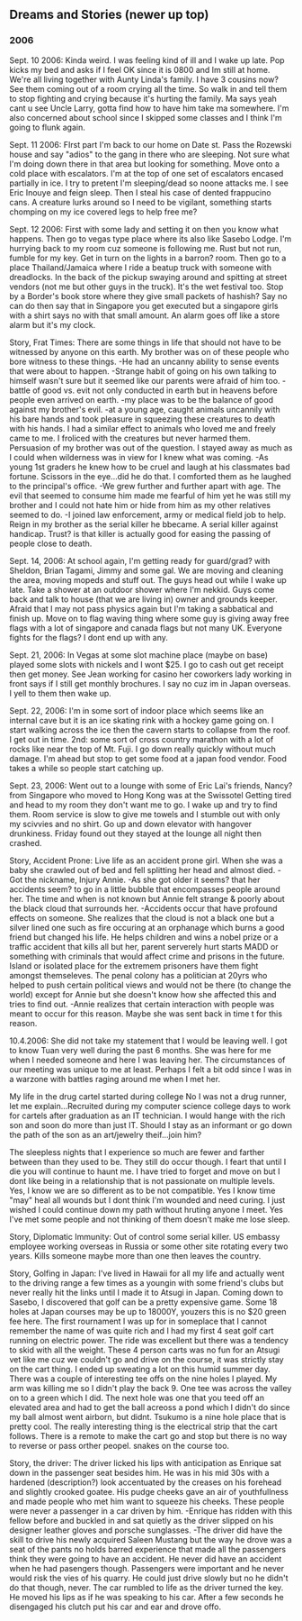 ## Dreams and Stories (newer up top)  

### 2006  
Sept. 10 2006: Kinda weird.  I was feeling kind of ill and I wake up late.  Pop kicks my bed and asks if I feel OK since it is 0800 and Im still at home.  We're all living together with Aunty Linda's family.  I have 3 cousins now?  See them coming out of a room crying all the time.  So walk in and tell them to stop fighting and crying because it's hurting the family.  Ma says yeah cant u see Uncle Larry, gotta find how to have him take ma somewhere.  I'm also concerned about school since I skipped some classes and I think I'm going to flunk again.  

Sept. 11 2006: FIrst part I'm back to our home on Date st.  Pass the Rozewski house and say "adios" to the gang in there who are sleeping.  Not sure what I'm doing down there in that area but looking for something.  Move onto a cold place with escalators.  I'm at the top of one set of escalators encased partially in ice.  I try to pretent I'm sleeping/dead so noone attacks me.  I see Eric Inouye and feign sleep.  Then I steal his case of dented frappucino cans.  A creature lurks around so I need to be vigilant, something starts chomping on my ice covered legs to help free me?  

Sept. 12 2006: First with some lady and setting it on then you know what happens.  Then go to vegas type place where its also like Sasebo Lodge.  I'm hurrying back to my room cuz someone is following me.  Rust but not run, fumble for my key.  Get in turn on the lights in a barron? room.  Then go to a place Thailand/Jamaica where I ride a beatup truck with someone with dreadlocks.  In the back of the pickup swaying around and spitting at street vendors (not me but other guys in the truck).  It's the wet festival too.  Stop by a Border's book store where they give small packets of hashish? Say no can do then say that in Singapore you get executed but a singapore girls with a shirt says no with that small amount.  An alarm goes off like a store alarm but it's my clock.  

Story, Frat Times: There are some things in life that should not have to be witnessed by anyone on this earth. My brother was on of these people who bore witness to these things. -He had an uncanny ability to sense events that were about to happen. -Strange habit of going on his own talking to himself wasn't sure but it seemed like our parents were afraid of him too. -battle of good vs. evit not only conducted in earth but in heavens before people even arrived on earth. -my place was to be the balance of good against my brother's evil. -at a young age, caught animals uncannily with his bare hands and took pleasure in squeezing these creatures to death with his hands. I had a similar effect to animals who loved me and freely came to me. I froliced with the creatures but never harmed them. Persuasion of my brother was out of the question. I stayed away as much as I could when wilderness was in view for I knew what was coming. -As young 1st graders he knew how to be cruel and laugh at his classmates bad fortune.  Scissors in the eye...did he do that.  I comforted them as he laughed to the principal's office. -We grew further and further apart with age.  The evil that seemed to consume him made me fearful of him yet he was still my brother and I could not hate him or hide from him as my other relatives seemed to do.  -I joined law enforcement, army or medical field job to help.  Reign in my brother as the serial killer he bbecame. A serial killer against handicap. Trust? is that killer is actually good for easing the passing of people close to death.  

Sept. 14, 2006: At school again, I'm getting ready for guard/grad? with Sheldon, Brian Tagami, Jimmy and some gal.  We are moving and cleaning the area, moving mopeds and stuff out.  The guys head out while I wake up late.  Take a shower at an outdoor shower where I'm nekkid.  Guys come back and talk to house (that we are living in) owner and grounds keeper.  Afraid that I may not pass physics again but I'm taking a sabbatical and finish up.  Move on to flag waving thing where some guy is giving away free flags with a lot of singapore and canada flags but not many UK.  Everyone fights for the flags?  I dont end up with any.  

Sept. 21, 2006: In Vegas at some slot machine place (maybe on base) played some slots with nickels and I wont $25.  I go to cash out get receipt then get money.  See Jean working for casino her coworkers lady working in front says if I still get monthly brochures.  I say no cuz im in Japan overseas.  I yell to them then wake up.  

Sept. 22, 2006: I'm in some sort of indoor place which seems like an internal cave but it is an ice skating rink with a hockey game going on.  I start walking across the ice then the cavern starts to collapse from the roof.  I get out in time.  2nd: some sort of cross country marathon with a lot of rocks like near the top of Mt. Fuji.  I go down really quickly without much damage.  I'm ahead but stop to get some food at a japan food vendor.  Food takes a while so people start catching up.  

Sept. 23, 2006: Went out to a lounge with some of Eric Lai's friends, Nancy? from Singapore who moved to Hong Kong was at the Swissotel  Getting tired and head to my room they don't want me to go.  I wake up and try to find them.  Room service is slow to give me towels and I stumble out with only my scivvies and no shirt.  Go up and down elevator with hangover drunkiness.  Friday found out they stayed at the lounge all night then crashed.  

Story, Accident Prone: Live life as an accident prone girl.  When she was a baby she crawled out of bed and fell splitting her head and almost died. -Got the nickname, Injury Annie. -As she got older it seems? that her accidents seem? to go in a little bubble that encompasses people around her.  The time and when is not known but Annie felt strange & poorly about the black cloud that surrounds her. -Accidents occur that have profound effects on someone. She realizes that the cloud is not a black one but a silver lined one such as fire occuring at an orphanage which burns a good friend but changed his life.  He helps children and wins a nobel prize or a traffic accident that kills all but her, parent serverely hurt starts MADD or something with criminals that would affect crime and prisons in the future.  Island or isolated place for the extremem prisoners have them fight amongst themseleves.  The penal colony has a politician at 20yrs who helped to push certain political views and would not be there (to change the world) except for Annie but she doesn't know how she affected this and tries to find out.  -Annie realizes that certain interaction with people was meant to occur for this reason.  Maybe she was sent back in time t for this reason.  

10.4.2006: She did not take my statement that I would be leaving well.  I got to know Tuan very well during the past 6 months.  She was here for me when I needed someone and here I was leaving her.  The circumstances of our meeting was unique to me at least.  Perhaps I felt a bit odd since I was in a warzone with battles raging around me when I met her.  

My life in the drug cartel started during college No I was not a drug runner, let me explain...Recruited during my computer science college days to work for cartels after graduation as an IT technician.  I would hange with the rich son and soon do more than just IT.  Should I stay as an informant or go down the path of the son as an art/jewelry theif...join him?  

The sleepless nights that I experience so much are fewer and farther between than they used to be.  They still do occur though.  I feart that until I die you will continue to haunt me.  I have tried to forget and move on but I dont like being in a relationship that is not passionate on multiple levels.  Yes, I know we are so different as to be not compatible.  Yes I know time "may" heal all wounds but I dont think I'm wounded and need curing.  I just wished I could continue down my path without hruting anyone I meet.  Yes I've met some people and not thinking of them doesn't make me lose sleep.  

Story, Diplomatic Immunity: Out of control some serial killer.  US embassy employee working overseas in Russia or some other site rotating every two years.  Kills someone maybe more than one then leaves the country.  

Story, Golfing in Japan: I've lived in Hawaii for all my life and actually went to the driving range a few times as a youngin with some friend's clubs but never really hit the links until I made it to Atsugi in Japan.  Coming down to Sasebo, I discovered that golf can be a pretty expensive game.  Some 18 holes at Japan courses may be up to 18000Y, youzers this is no $20 green fee here.  The first rournament I was up for in someplace that I cannot remember the name of was quite rich and I had my first 4 seat golf cart running on electric power.  The ride was excellent but there was a tendency to skid with all the weight.  These 4 person carts was no fun for an Atsugi vet like me cuz we couldn't go and drive on the course, it was strictly stay on the cart thing.  I ended up sweating a lot on this humid summer day.  There was a couple of interesting tee offs on the nine holes I played.  My arm was killing me so I didn't play the back 9.  One tee was across the valley on to a green which I did.  The next hole was one that you teed off an elevated area and had to get the ball acreoss a pond which I didn't do since my ball almost went airborn, but didnt.  Tsukumo is a nine hole place that is pretty cool.  The really interesting thing is the electrical strip that the cart follows.  There is a remote to make the cart go and stop but there is no way to reverse or pass orther peopel. snakes on the course too.  

Story, the driver: The driver licked his lips with anticipation as Enrique sat down in the passenger seat besides him.  He was in his mid 30s with a hardened (description?) look accentuated by the creases on his forehead and slightly crooked goatee.  His pudge cheeks gave an air of youthfullness and made people who met him want to squeeze his cheeks.  These people were never a passenger in a car driven by him. -Enrique has ridden with this fellow before and buckled in and sat quietly as the driver slipped on his designer leather gloves and porsche sunglasses.  -The driver did have the skill to drive his newly acquired Saleen Mustang but the way he drove was a seat of the pants no holds barred experience that made all the passengers think they were going to have an accident.  He never did have an accident when he had pasengers though.  Passengers were important and he never would risk the vies of his quarry.  He could just drive slowly but no he didn't do that though, never.  The car rumbled to life as the driver turned the key.  He moved his lips as if he was speaking to his car.  After a few seconds he disengaged his clutch put his car and ear and drove offo.  



